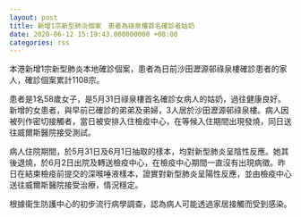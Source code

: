 ```yaml
---
layout: post
title: 新增1宗新型肺炎個案　患者為祿泉樓首名確診者姑奶
date: 2020-06-12 15:19:43.000000000 +08:00
categories: rss
---
```


本港新增1宗新型肺炎本地確診個案，患者為日前沙田瀝源邨祿泉樓確診患者的家人，確診個案累計1108宗。

患者是1名58歲女子，是5月31日祿泉樓首名確診女病人的姑奶，過往健康良好。新增的女患者，與早前已確診的弟弟及弟婦，3人居於沙田瀝源邨祿泉樓。病人因被列作密切接觸者，當日被安排入住檢疫中心，在等候入住期間出現發燒，同日送往威爾斯醫院接受測試。

病人住院期間，於5月31日及6月1日抽取的樣本，均對新型肺炎呈陰性反應。她其後退燒，於6月2日出院及轉送檢疫中心，在檢疫中心期間一直沒有出現病徵。昨日在結束檢疫前提交的深喉唾液樣本，證實對新型肺炎呈陽性反應，並由檢疫中心送往威爾斯醫院接受治療，情況穩定。
 
根據衞生防護中心的初步流行病學調查，認為病人可能透過家居接觸而受到感染。
